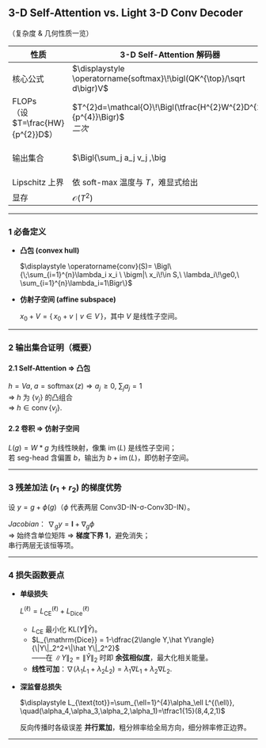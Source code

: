 ## 3-D Self-Attention vs. Light 3-D Conv Decoder  
（复杂度 & 几何性质一览）

| **性质** | **3-D Self-Attention 解码器** | **轻量 3-D Conv 解码器** |
| --- | --- | --- |
| 核心公式 | $\displaystyle \operatorname{softmax}\!\bigl(QK^{\top}/\sqrt d\bigr)V$ | $g'=\mathcal U_{2}\!\bigl(\sigma(r_1+r_2)\bigr)$ |
| FLOPs <br>（设 $T=\frac{HW}{p^{2}}D$） | $T^{2}d=\mathcal{O}\!\Bigl(\tfrac{H^{2}W^{2}D^{2}}{p^{4}}\Bigr)$ <br>*二次* | $\mathcal{O}(HWD)$ <br>*一次* |
| 输出集合 | $\Bigl\{\sum_j a_j v_j \,\big|\, a_j\!\ge0,\sum a_j=1\Bigr\}\;=\;\operatorname{conv}\{v_j\}$ | $\bigl\{\,W* g \bigr\}=x_0+\operatorname{im}(W)$ |
| Lipschitz 上界 | 依 soft-max 温度与 $T$，难显式给出 | $\lVert W\rVert_1$（卷积核 L1） |
| 显存 | $\mathcal{O}(T^{2})$ | $\mathcal{O}(T)$ |

---

### 1 必备定义

* **凸包 (convex hull)**  

  $\displaystyle
  \operatorname{conv}(S)=
  \Bigl\{\;\sum_{i=1}^{n}\lambda_i x_i
  \ \bigm|\ 
  x_i\!\in S,\ \lambda_i\!\ge0,\ \sum_{i=1}^{n}\lambda_i=1\Bigr\}$

* **仿射子空间 (affine subspace)**  

  $x_0+V=\{\,x_0+v \mid v\in V\,\}$，其中 $V$ 是线性子空间。

---

### 2 输出集合证明（概要）

#### 2.1 Self-Attention ⇒ 凸包  

$h=Va,\;a=\operatorname{softmax}(z)\Rightarrow a_j\!\ge0,\ \sum_ja_j=1$  
$\Longrightarrow\ h$ 为 $\{v_j\}$ 的凸组合  
$\Longrightarrow\ h\in\operatorname{conv}\{v_j\}$.

#### 2.2 卷积 ⇒ 仿射子空间  

$L(g)=W* g$ 为线性映射，像集 $\operatorname{im}(L)$ 是线性子空间；  
若 seg-head 含偏置 $b$，输出为 $b+\operatorname{im}(L)$，即仿射子空间。

---

### 3 残差加法 ($r_1+r_2$) 的梯度优势

设 $y=g+\phi(g)$（$\phi$ 代表两层 Conv3D-IN-σ-Conv3D-IN）。

*Jacobian*： $\nabla_g y = \mathbf I+\nabla_g\phi$  
⇒ 始终含单位矩阵 ⇒ **梯度下界 1**，避免消失；  
串行两层无该恒等项。

---

### 4 损失函数要点

* **单级损失**  

  $\displaystyle
  L^{(\ell)} = L_{\mathrm{CE}}^{(\ell)} + L_{\mathrm{Dice}}^{(\ell)}$

  - $L_{\mathrm{CE}}$ 最小化 $\mathrm{KL}(Y\Vert\hat Y)$。  
  - $L_{\mathrm{Dice}} = 1-\dfrac{2\langle Y,\hat Y\rangle}{\|Y\|_2^2+\|\hat Y\|_2^2}$  
    ——在 $\|Y\|_2=\|\hat Y\|_2$ 时即 **余弦相似度**，最大化相关能量。  
  - **线性可加**：$\nabla(\lambda_1L_1+\lambda_2L_2)=\lambda_1\nabla L_1+\lambda_2\nabla L_2$.

* **深监督总损失**  

  $\displaystyle
  L_{\text{tot}}=\sum_{\ell=1}^{4}\alpha_\ell L^{(\ell)},
  \quad(\alpha_4,\alpha_3,\alpha_2,\alpha_1)=\tfrac1{15}(8,4,2,1)$

  反向传播时各级误差 **并行累加**，粗分辨率给全局方向，细分辨率修正边界。

---
